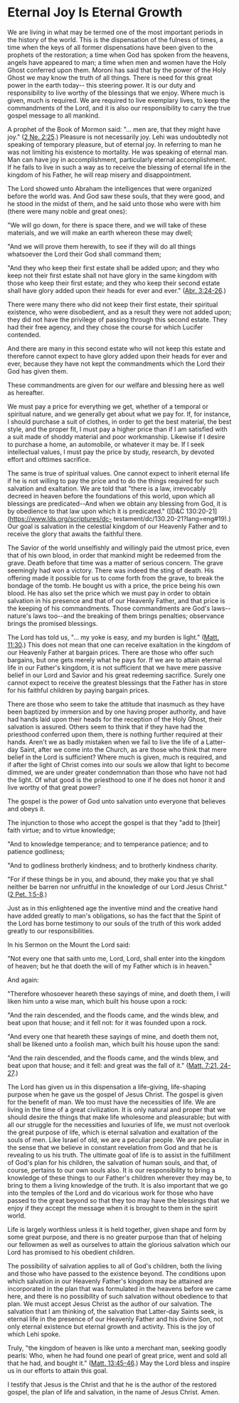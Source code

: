 # Eternal Joy Is Eternal Growth

We are living in what may be termed one of the most important periods in the
history of the world. This is the dispensation of the fulness of times, a time
when the keys of all former dispensations have been given to the prophets of
the restoration; a time when God has spoken from the heavens, angels have
appeared to man; a time when men and women have the Holy Ghost conferred upon
them. Moroni has said that by the power of the Holy Ghost we may know the
truth of all things. There is need for this great power in the earth today--
this steering power. It is our duty and responsibility to live worthy of the
blessings that we enjoy. Where much is given, much is required. We are
required to live exemplary lives, to keep the commandments of the Lord, and it
is also our responsibility to carry the true gospel message to all mankind.

A prophet of the Book of Mormon said: "... men are, that they might have joy."
([2 Ne. 2:25](https://www.lds.org/scriptures/bofm/2-ne/2.25?lang=eng#24).)
Pleasure is not necessarily joy. Lehi was undoubtedly not speaking of
temporary pleasure, but of eternal joy. In referring to man he was not
limiting his existence to mortality. He was speaking of eternal man. Man can
have joy in accomplishment, particularly eternal accomplishment. If he fails
to live in such a way as to receive the blessing of eternal life in the
kingdom of his Father, he will reap misery and disappointment.

The Lord showed unto Abraham the intelligences that were organized before the
world was. And God saw these souls, that they were good, and he stood in the
midst of them, and he said unto those who were with him (there were many noble
and great ones):

"We will go down, for there is space there, and we will take of these
materials, and we will make an earth whereon these may dwell;

"And we will prove them herewith, to see if they will do all things whatsoever
the Lord their God shall command them;

"And they who keep their first estate shall be added upon; and they who keep
not their first estate shall not have glory in the same kingdom with those who
keep their first estate; and they who keep their second estate shall have
glory added upon their heads for ever and ever." ([Abr.
3:24-26](https://www.lds.org/scriptures/pgp/abr/3.24-26?lang=eng#23).)

There were many there who did not keep their first estate, their spiritual
existence, who were disobedient, and as a result they were not added upon;
they did not have the privilege of passing through this second estate. They
had their free agency, and they chose the course for which Lucifer contended.

And there are many in this second estate who will not keep this estate and
therefore cannot expect to have glory added upon their heads for ever and
ever, because they have not kept the commandments which the Lord their God has
given them.

These commandments are given for our welfare and blessing here as well as
hereafter.

We must pay a price for everything we get, whether of a temporal or spiritual
nature, and we generally get about what we pay for. If, for instance, I should
purchase a suit of clothes, in order to get the best material, the best style,
and the proper fit, I must pay a higher price than if I am satisfied with a
suit made of shoddy material and poor workmanship. Likewise if I desire to
purchase a home, an automobile, or whatever it may be. If I seek intellectual
values, I must pay the price by study, research, by devoted effort and
ofttimes sacrifice.

The same is true of spiritual values. One cannot expect to inherit eternal
life if he is not willing to pay the price and to do the things required for
such salvation and exaltation. We are told that "there is a law, irrevocably
decreed in heaven before the foundations of this world, upon which all
blessings are predicated--And when we obtain any blessing from God, it is by
obedience to that law upon which it is predicated." ([D&amp;C
130:20-21](https://www.lds.org/scriptures/dc-
testament/dc/130.20-21?lang=eng#19).) Our goal is salvation in the celestial
kingdom of our Heavenly Father and to receive the glory that awaits the
faithful there.

The Savior of the world unselfishly and willingly paid the utmost price, even
that of his own blood, in order that mankind might be redeemed from the grave.
Death before that time was a matter of serious concern. The grave seemingly
had won a victory. There was indeed the sting of death. His offering made it
possible for us to come forth from the grave, to break the bondage of the
tomb. He bought us with a price, the price being his own blood. He has also
set the price which we must pay in order to obtain salvation in his presence
and that of our Heavenly Father, and that price is the keeping of his
commandments. Those commandments are God's laws--nature's laws too--and the
breaking of them brings penalties; observance brings the promised blessings.

The Lord has told us, "... my yoke is easy, and my burden is light." ([Matt.
11:30](https://www.lds.org/scriptures/nt/matt/11.30?lang=eng#29).) This does
not mean that one can receive exaltation in the kingdom of our Heavenly Father
at bargain prices. There are those who offer such bargains, but one gets
merely what he pays for. If we are to attain eternal life in our Father's
kingdom, it is not sufficient that we have mere passive belief in our Lord and
Savior and his great redeeming sacrifice. Surely one cannot expect to receive
the greatest blessings that the Father has in store for his faithful children
by paying bargain prices.

There are those who seem to take the attitude that inasmuch as they have been
baptized by immersion and by one having proper authority, and have had hands
laid upon their heads for the reception of the Holy Ghost, their salvation is
assured. Others seem to think that if they have had the priesthood conferred
upon them, there is nothing further required at their hands. Aren't we as
badly mistaken when we fail to live the life of a Latter-day Saint, after we
come into the Church, as are those who think that mere belief in the Lord is
sufficient? Where much is given, much is required, and if after the light of
Christ comes into our souls we allow that light to become dimmed, we are under
greater condemnation than those who have not had the light. Of what good is
the priesthood to one if he does not honor it and live worthy of that great
power?

The gospel is the power of God unto salvation unto everyone that believes and
obeys it.

The injunction to those who accept the gospel is that they "add to [their]
faith virtue; and to virtue knowledge;

"And to knowledge temperance; and to temperance patience; and to patience
godliness;

"And to godliness brotherly kindness; and to brotherly kindness charity.

"For if these things be in you, and abound, they make you that ye shall
neither be barren nor unfruitful in the knowledge of our Lord Jesus Christ."
([2 Pet. 1:5-8](https://www.lds.org/scriptures/nt/2-pet/1.5-8?lang=eng#4).)

Just as in this enlightened age the inventive mind and the creative hand have
added greatly to man's obligations, so has the fact that the Spirit of the
Lord has borne testimony to our souls of the truth of this work added greatly
to our responsibilities.

In his Sermon on the Mount the Lord said:

"Not every one that saith unto me, Lord, Lord, shall enter into the kingdom of
heaven; but he that doeth the will of my Father which is in heaven."

And again:

"Therefore whosoever heareth these sayings of mine, and doeth them, I will
liken him unto a wise man, which built his house upon a rock:

"And the rain descended, and the floods came, and the winds blew, and beat
upon that house; and it fell not: for it was founded upon a rock.

"And every one that heareth these sayings of mine, and doeth them not, shall
be likened unto a foolish man, which built his house upon the sand:

"And the rain descended, and the floods came, and the winds blew, and beat
upon that house; and it fell: and great was the fall of it." ([Matt. 7:21,
24-27](https://www.lds.org/scriptures/nt/matt/7.21%2C24-27?lang=eng#20).)

The Lord has given us in this dispensation a life-giving, life-shaping purpose
when he gave us the gospel of Jesus Christ. The gospel is given for the
benefit of man. We too must have the necessities of life. We are living in the
time of a great civilization. It is only natural and proper that we should
desire the things that make life wholesome and pleasurable; but with all our
struggle for the necessities and luxuries of life, we must not overlook the
great purpose of life, which is eternal salvation and exaltation of the souls
of men. Like Israel of old, we are a peculiar people. We are peculiar in the
sense that we believe in constant revelation from God and that he is revealing
to us his truth. The ultimate goal of life is to assist in the fulfillment of
God's plan for his children, the salvation of human souls, and that, of
course, pertains to our own souls also. It is our responsibility to bring a
knowledge of these things to our Father's children wherever they may be, to
bring to them a living knowledge of the truth. It is also important that we go
into the temples of the Lord and do vicarious work for those who have passed
to the great beyond so that they too may have the blessings that we enjoy if
they accept the message when it is brought to them in the spirit world.

Life is largely worthless unless it is held together, given shape and form by
some great purpose, and there is no greater purpose than that of helping our
fellowmen as well as ourselves to attain the glorious salvation which our Lord
has promised to his obedient children.

The possibility of salvation applies to all of God's children, both the living
and those who have passed to the existence beyond. The conditions upon which
salvation in our Heavenly Father's kingdom may be attained are incorporated in
the plan that was formulated in the heavens before we came here, and there is
no possibility of such salvation without obedience to that plan. We must
accept Jesus Christ as the author of our salvation. The salvation that I am
thinking of, the salvation that Latter-day Saints seek, is eternal life in the
presence of our Heavenly Father and his divine Son, not only eternal existence
but eternal growth and activity. This is the joy of which Lehi spoke.

Truly, "the kingdom of heaven is like unto a merchant man, seeking goodly
pearls: Who, when he had found one pearl of great price, went and sold all
that he had, and bought it." ([Matt.
13:45-46](https://www.lds.org/scriptures/nt/matt/13.45-46?lang=eng#44).) May
the Lord bless and inspire us in our efforts to attain this goal.

I testify that Jesus is the Christ and that he is the author of the restored
gospel, the plan of life and salvation, in the name of Jesus Christ. Amen.

